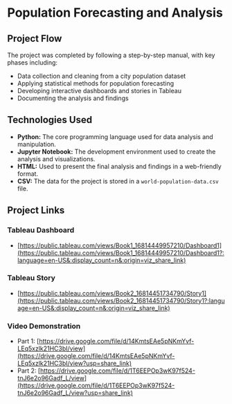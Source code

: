 # Population Forecasting and Analysis

## Project Flow

The project was completed by following a step-by-step manual, with key phases including:
- Data collection and cleaning from a city population dataset
- Applying statistical methods for population forecasting
- Developing interactive dashboards and stories in Tableau
- Documenting the analysis and findings

## Technologies Used

* **Python:** The core programming language used for data analysis and manipulation.
* **Jupyter Notebook:** The development environment used to create the analysis and visualizations.
* **HTML:** Used to present the final analysis and findings in a web-friendly format.
* **CSV:** The data for the project is stored in a `world-population-data.csv` file.

## Project Links

### Tableau Dashboard
* [https://public.tableau.com/views/Book1_16814449957210/Dashboard1](https://public.tableau.com/views/Book1_16814449957210/Dashboard1?:language=en-US&:display_count=n&:origin=viz_share_link)

### Tableau Story
* [https://public.tableau.com/views/Book2_16814451734790/Story1](https://public.tableau.com/views/Book2_16814451734790/Story1?:language=en-US&:display_count=n&:origin=viz_share_link)

### Video Demonstration
* Part 1: [https://drive.google.com/file/d/14KmtsEAe5pNKmYvf-LEq5xzlk21HC3bI/view](https://drive.google.com/file/d/14KmtsEAe5pNKmYvf-LEq5xzlk21HC3bI/view?usp=share_link)
* Part 2: [https://drive.google.com/file/d/1T6EEPOp3wK97f524-tnJ6e2o96Gadf_L/view](https://drive.google.com/file/d/1T6EEPOp3wK97f524-tnJ6e2o96Gadf_L/view?usp=share_link)
